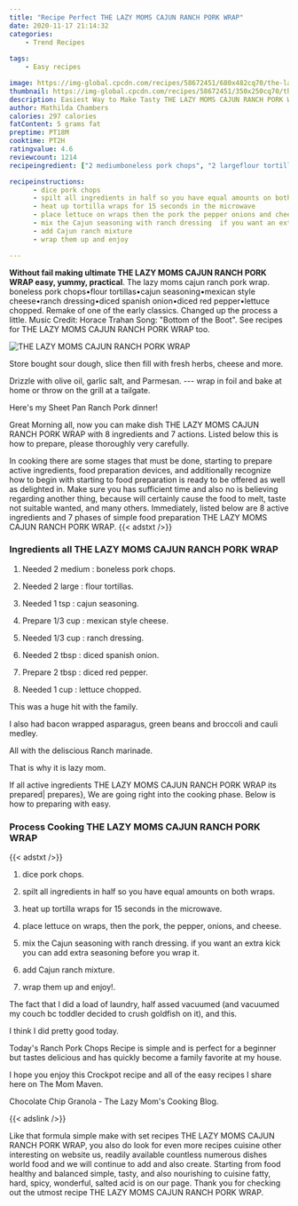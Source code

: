 ```yaml
---
title: "Recipe Perfect THE LAZY MOMS CAJUN RANCH PORK WRAP"
date: 2020-11-17 21:14:32
categories:
    - Trend Recipes
    
tags:
    - Easy recipes

image: https://img-global.cpcdn.com/recipes/58672451/680x482cq70/the-lazy-moms-cajun-ranch-pork-wrap-recipe-main-photo.jpg
thumbnail: https://img-global.cpcdn.com/recipes/58672451/350x250cq70/the-lazy-moms-cajun-ranch-pork-wrap-recipe-main-photo.jpg
description: Easiest Way to Make Tasty THE LAZY MOMS CAJUN RANCH PORK WRAP with 8 ingredients and 7 stages of easy cooking.
author: Mathilda Chambers
calories: 297 calories
fatContent: 5 grams fat
preptime: PT18M
cooktime: PT2H
ratingvalue: 4.6
reviewcount: 1214
recipeingredient: ["2 mediumboneless pork chops", "2 largeflour tortillas", "1 tspcajun seasoning", "1/3 cupmexican style cheese", "1/3 cupranch dressing", "2 tbspdiced spanish onion", "2 tbspdiced red pepper", "1 cuplettuce chopped"]

recipeinstructions: 
      - dice pork chops 
      - spilt all ingredients in half so you have equal amounts on both wraps 
      - heat up tortilla wraps for 15 seconds in the microwave 
      - place lettuce on wraps then the pork the pepper onions and cheese 
      - mix the Cajun seasoning with ranch dressing  if you want an extra kick you can add extra seasoning before you wrap it 
      - add Cajun ranch mixture 
      - wrap them up and enjoy

---
```




**Without fail making ultimate THE LAZY MOMS CAJUN RANCH PORK WRAP easy, yummy, practical**. The lazy moms cajun ranch pork wrap. boneless pork chops•flour tortillas•cajun seasoning•mexican style cheese•ranch dressing•diced spanish onion•diced red pepper•lettuce chopped. Remake of one of the early classics. Changed up the process a little. Music Credit: Horace Trahan Song: &#34;Bottom of the Boot&#34;. See recipes for THE LAZY MOMS CAJUN RANCH PORK WRAP too.


![THE LAZY MOMS CAJUN RANCH PORK WRAP](https://img-global.cpcdn.com/recipes/58672451/680x482cq70/the-lazy-moms-cajun-ranch-pork-wrap-recipe-main-photo.jpg "THE LAZY MOMS CAJUN RANCH PORK WRAP")



Store bought sour dough, slice then fill with fresh herbs, cheese and more.

Drizzle with olive oil, garlic salt, and Parmesan. --- wrap in foil and bake at home or throw on the grill at a tailgate.

Here&#39;s my Sheet Pan Ranch Pork dinner!


Great Morning all, now you can make dish THE LAZY MOMS CAJUN RANCH PORK WRAP with 8 ingredients and 7 actions. Listed below this is how to prepare, please thoroughly very carefully.

In cooking there are some stages that must be done, starting to prepare active ingredients, food preparation devices, and additionally recognize how to begin with starting to food preparation is ready to be offered as well as delighted in. Make sure you has sufficient time and also no is believing regarding another thing, because will certainly cause the food to melt, taste not suitable wanted, and many others. Immediately, listed below are 8 active ingredients and 7 phases of simple food preparation THE LAZY MOMS CAJUN RANCH PORK WRAP.
{{< adstxt />}}

### Ingredients all THE LAZY MOMS CAJUN RANCH PORK WRAP


1. Needed 2 medium : boneless pork chops.

1. Needed 2 large : flour tortillas.

1. Needed 1 tsp : cajun seasoning.

1. Prepare 1/3 cup : mexican style cheese.

1. Needed 1/3 cup : ranch dressing.

1. Needed 2 tbsp : diced spanish onion.

1. Prepare 2 tbsp : diced red pepper.

1. Needed 1 cup : lettuce chopped.


This was a huge hit with the family.

I also had bacon wrapped asparagus, green beans and broccoli and cauli medley.

All with the deliscious Ranch marinade.

That is why it is lazy mom.


If all active ingredients THE LAZY MOMS CAJUN RANCH PORK WRAP its prepared| prepares}, We are going right into the cooking phase. Below is how to preparing with easy.

### Process Cooking THE LAZY MOMS CAJUN RANCH PORK WRAP

{{< adstxt />}}


1. dice pork chops.



1. spilt all ingredients in half so you have equal amounts on both wraps.



1. heat up tortilla wraps for 15 seconds in the microwave.



1. place lettuce on wraps, then the pork, the pepper, onions, and cheese.



1. mix the Cajun seasoning with ranch dressing.  if you want an extra kick you can add extra seasoning before you wrap it.



1. add Cajun ranch mixture.



1. wrap them up and enjoy!.




The fact that I did a load of laundry, half assed vacuumed (and vacuumed my couch bc toddler decided to crush goldfish on it), and this.

I think I did pretty good today.

Today&#39;s Ranch Pork Chops Recipe is simple and is perfect for a beginner but tastes delicious and has quickly become a family favorite at my house.

I hope you enjoy this Crockpot recipe and all of the easy recipes I share here on The Mom Maven.

Chocolate Chip Granola - The Lazy Mom&#39;s Cooking Blog.


{{< adslink />}}

Like that formula simple make with set recipes THE LAZY MOMS CAJUN RANCH PORK WRAP, you also do look for even more recipes cuisine other interesting on website us, readily available countless numerous dishes world food and we will continue to add and also create. Starting from food healthy and balanced simple, tasty, and also nourishing to cuisine fatty, hard, spicy, wonderful, salted acid is on our page. Thank you for checking out the utmost recipe THE LAZY MOMS CAJUN RANCH PORK WRAP.
